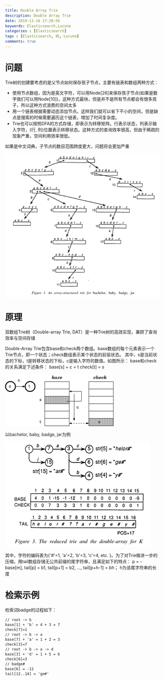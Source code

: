 ```yaml
---
title: Double Array Trie
description: Double Array Trie
date: 2019-11-16 17:20:56
keywords: Elasticsearch,Lucune
categories : [Elasticsearch]
tags : [Elasticsearch, 树, Lucune]
comments: true
---
```


# 问题
Trie树的创建要考虑的是父节点如何保存孩子节点，主要有链表和数组两种方式：

- 使用节点数组，因为是英文字符，可以用Node[26]来保存孩子节点(如果是数字我们可以用Node[10])，这种方式最快，但是并不是所有节点都会有很多孩子，所以这种方式浪费的空间太多
- 用一个链表根据需要动态添加节点。这样我们就可以省下不小的空间，但是缺点是搜索的时候需要遍历这个链表，增加了时间复杂度。
- Trie也可以按照DFA的方式存储，即表示为转移矩阵。行表示状态，列表示输入字符，(行, 列)位置表示转移状态。这种方式的查询效率很高，但由于稀疏的现象严重，空间利用效率很低。

如果是中文词典，子节点的数目范围跨度更大，问题将会更加严重

<img src="/images/字典树父子节点.png">

# 原理
双数组Trie树（Double-array Trie, DAT）是一种Trie树的高效实现，兼顾了查询效率与空间存储

Double-Array Trie包含base和check两个数组。base数组的每个元素表示一个Trie节点，即一个状态；check数组表示某个状态的前驱状态。
其中，s是当前状态的下标，t是转移状态的下标，c是输入字符的数值。如图所示：
base和check的关系满足下述条件：
base[s] + c = t
check[t] = s

<img src="/images/双数组.png">

以bachelor, baby, badge, jar为例

<img src="/images/双数组示例.png">

其中，字符的编码表为{'#'=1, 'a'=2, 'b'=3, 'c'=4, etc. }。为了对Trie做进一步的压缩，用tail数组存储无公共前缀的尾字符串，且满足如下的特点：
p = -base[m], tail[p] = b1, tail[p+1] = b2, ..., tail[p+h-1] = bh；
h为该尾字符串的长度

# 检索示例
检索词badge的过程如下：

```
// root -> b
base[1] + 'b' = 4 + 3 = 7
check[7]=1
// root -> b -> a
base[7] + 'a' = 1 + 2 = 3
check[3]=7
// root -> b -> a -> d
base[3] + 'd' = 1 + 5 = 6
check[6]=3
// badge#
base[6] = -12
tail[12..14] = 'ge#'
```

